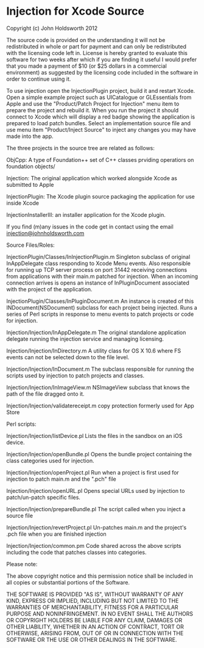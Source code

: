 Injection for Xcode Source
==========================

Copyright (c) John Holdsworth 2012

The source code is provided on the understanding it will not be redistributed in whole
or part for payment and can only be redistributed with the licensing code left in.
License is hereby granted to evaluate this software for two weeks after which if you are 
finding it useful I would prefer that you made a payment of $10 (or $25 dollars in a 
commercial environment) as suggested by the licensing code included in the software
in order to continue using it.

To use injection open the InjectionPlugin project, build it and restart Xcode.
Open a simple example project such as UICatalogue or GLEssentials from Apple
and use the "Product/<ProjectName>Patch Project for Injection" menu item to 
prepare the project and rebuild it. When you run the project it should connect
to Xcode which will display a red badge showing the application is prepared
to load patch bundles. Select an implementation source file and use menu item
"Product/Inject Source" to inject any changes you may have made into the app.

The three projects in the source tree are related as follows:

ObjCpp: A type of Foundation++ set of C++ classes prviding operatiors on foundation objects/

Injection: The original application which worked alongside Xcode as submitted to Apple

InjectionPlugin: The Xcode plugin source packaging the application for use inside Xcode

InjectionInstallerIII: an installer application for the Xcode plugin.

If you find (m)any issues in the code get in contact using the email injection@johnholdsworth.com

Source Files/Roles:

InjectionPlugin/Classes/InInjectionPlugin.m
Singleton subclass of original InAppDelegate class responding to Xcode Menu events.
Also responsible for running up TCP server process on port 31442 receiving connections
from applications with their main.m patched for injection. When an incoming connection
arrives is opens an instance of InPluginDocument associated with the project of the 
application.

InjectionPlugin/Classes/InPluginDocument.m
An instance is created of this INDocument(NSDocument) subclass for each project being
injected. Runs a series of Perl scripts in response to menu events to patch projects
or code for injection.

Injection/Injection/InAppDelegate.m
The original standalone application delegate running the injection service and managing
licensing.

Injection/Injection/InDirectory.m
A utility class for OS X 10.6 where FS events can not be selected down to the file level.

Injection/Injection/InDocument.m
The subclass responsible for running the scripts used by injection to patch projects 
and classes.

Injection/Injection/InImageView.m
NSImageView subclass that knows the path of the file dragged onto it.

Injection/Injection/validatereceipt.m
copy protection formerly used for App Store

Perl scripts:

Injection/Injection/listDevice.pl
Lists the files in the sandbox on an iOS device.

Injection/Injection/openBundle.pl
Opens the bundle project containing the class categories used for injection.

Injection/Injection/openProject.pl
Run when a project is first used for injection to patch main.m and the ".pch" file

Injection/Injection/openURL.pl
Opens special URLs used by injection to patch/un-patch specific files.

Injection/Injection/prepareBundle.pl
The script called when you inject a source file

Injection/Injection/revertProject.pl
Un-patches main.m and the project's .pch file when you are finished injection

Injection/Injection/common.pm
Code shared across the above scripts including the code that patches classes into categories.

Please note:

The above copyright notice and this permission notice shall be
included in all copies or substantial portions of the Software.

THE SOFTWARE IS PROVIDED "AS IS", WITHOUT WARRANTY OF ANY KIND,
EXPRESS OR IMPLIED, INCLUDING BUT NOT LIMITED TO THE WARRANTIES OF
MERCHANTABILITY, FITNESS FOR A PARTICULAR PURPOSE AND
NONINFRINGEMENT. IN NO EVENT SHALL THE AUTHORS OR COPYRIGHT HOLDERS BE
LIABLE FOR ANY CLAIM, DAMAGES OR OTHER LIABILITY, WHETHER IN AN ACTION
OF CONTRACT, TORT OR OTHERWISE, ARISING FROM, OUT OF OR IN CONNECTION
WITH THE SOFTWARE OR THE USE OR OTHER DEALINGS IN THE SOFTWARE.


